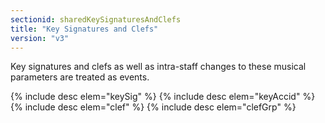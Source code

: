 ```yaml
---
sectionid: sharedKeySignaturesAndClefs
title: "Key Signatures and Clefs"
version: "v3"
---
```


Key signatures and clefs as well as intra-staff changes to these musical parameters are treated as events.

{% include desc elem="keySig" %} 
{% include desc elem="keyAccid" %} 
{% include desc elem="clef" %} 
{% include desc elem="clefGrp" %} 

